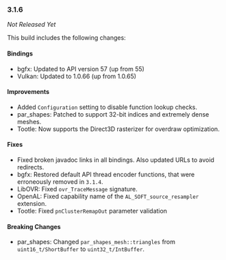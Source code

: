 ### 3.1.6

_Not Released Yet_

This build includes the following changes:

#### Bindings

- bgfx: Updated to API version 57 (up from 55)
- Vulkan: Updated to 1.0.66 (up from 1.0.65)

#### Improvements

- Added `Configuration` setting to disable function lookup checks.
- par_shapes: Patched to support 32-bit indices and extremely dense meshes.
- Tootle: Now supports the Direct3D rasterizer for overdraw optimization.

#### Fixes

- Fixed broken javadoc links in all bindings. Also updated URLs to avoid redirects.
- bgfx: Restored default API thread encoder functions, that were erroneously removed in `3.1.4`.
- LibOVR: Fixed `ovr_TraceMessage` signature. 
- OpenAL: Fixed capability name of the `AL_SOFT_source_resampler` extension.
- Tootle: Fixed `pnClusterRemapOut` parameter validation

#### Breaking Changes

- par_shapes: Changed `par_shapes_mesh::triangles` from `uint16_t/ShortBuffer` to `uint32_t/IntBuffer`. 